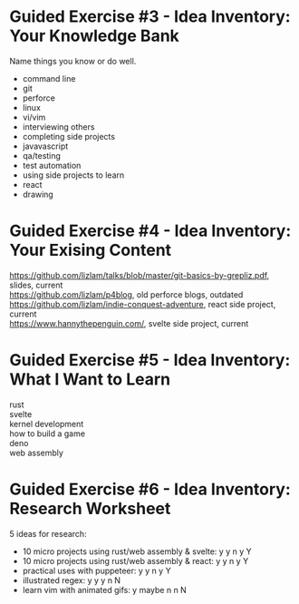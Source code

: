 # Guided Exercise #3 - Idea Inventory: Your Knowledge Bank
Name things you know or do well.
* command line
* git
* perforce
* linux
* vi/vim
* interviewing others
* completing side projects
* javavascript
* qa/testing
* test automation
* using side projects to learn
* react 
* drawing

# Guided Exercise #4 - Idea Inventory: Your Exising Content
https://github.com/lizlam/talks/blob/master/git-basics-by-grepliz.pdf, slides, current    
https://github.com/lizlam/p4blog, old perforce blogs, outdated    
https://github.com/lizlam/indie-conquest-adventure, react side project, current    
https://www.hannythepenguin.com/, svelte side project, current    

# Guided Exercise #5 - Idea Inventory: What I Want to Learn
rust    
svelte    
kernel development    
how to build a game    
deno    
web assembly     

# Guided Exercise #6 - Idea Inventory: Research Worksheet
5 ideas for research:

* 10 micro projects using rust/web assembly & svelte: y y n y Y
* 10 micro projects using rust/web assembly & react: y y n y Y
* practical uses with puppeteer: y y n y Y
* illustrated regex: y y y n N
* learn vim with animated gifs: y maybe n n N 

